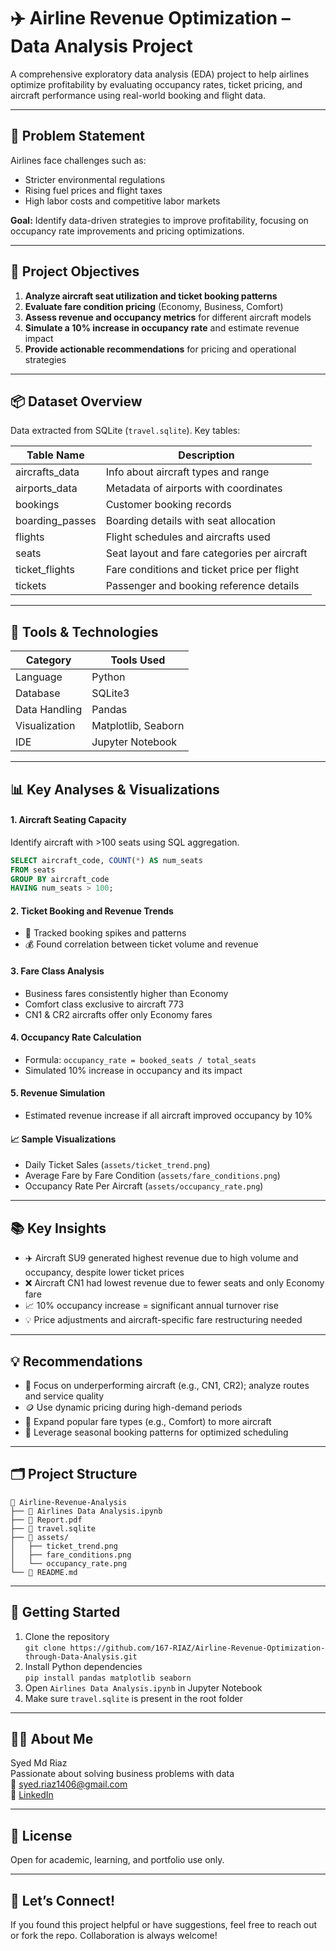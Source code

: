 
# ✈️ Airline Revenue Optimization – Data Analysis Project

A comprehensive exploratory data analysis (EDA) project to help airlines optimize profitability by evaluating occupancy rates, ticket pricing, and aircraft performance using real-world booking and flight data.

---

## 🧠 Problem Statement

Airlines face challenges such as:
- Stricter environmental regulations
- Rising fuel prices and flight taxes
- High labor costs and competitive labor markets

**Goal:** Identify data-driven strategies to improve profitability, focusing on occupancy rate improvements and pricing optimizations.

---

## 🎯 Project Objectives

1. **Analyze aircraft seat utilization and ticket booking patterns**
2. **Evaluate fare condition pricing** (Economy, Business, Comfort)
3. **Assess revenue and occupancy metrics** for different aircraft models
4. **Simulate a 10% increase in occupancy rate** and estimate revenue impact
5. **Provide actionable recommendations** for pricing and operational strategies

---

## 📦 Dataset Overview

Data extracted from SQLite (`travel.sqlite`). Key tables:

| Table Name         | Description                                  |
|--------------------|----------------------------------------------|
| aircrafts_data     | Info about aircraft types and range          |
| airports_data      | Metadata of airports with coordinates        |
| bookings           | Customer booking records                     |
| boarding_passes    | Boarding details with seat allocation        |
| flights            | Flight schedules and aircrafts used          |
| seats              | Seat layout and fare categories per aircraft |
| ticket_flights     | Fare conditions and ticket price per flight  |
| tickets            | Passenger and booking reference details      |

---

## 🧪 Tools & Technologies

| Category         | Tools Used                |
|------------------|--------------------------|
| Language         | Python                    |
| Database         | SQLite3                   |
| Data Handling    | Pandas                    |
| Visualization    | Matplotlib, Seaborn       |
| IDE              | Jupyter Notebook          |

---

## 📊 Key Analyses & Visualizations

#### 1. Aircraft Seating Capacity  
Identify aircraft with >100 seats using SQL aggregation.

```sql
SELECT aircraft_code, COUNT(*) AS num_seats
FROM seats
GROUP BY aircraft_code
HAVING num_seats > 100;
```

#### 2. Ticket Booking and Revenue Trends  
- 📅 Tracked booking spikes and patterns
- 💰 Found correlation between ticket volume and revenue

#### 3. Fare Class Analysis  
- Business fares consistently higher than Economy
- Comfort class exclusive to aircraft 773
- CN1 & CR2 aircrafts offer only Economy fares

#### 4. Occupancy Rate Calculation  
- Formula: `occupancy_rate = booked_seats / total_seats`
- Simulated 10% increase in occupancy and its impact

#### 5. Revenue Simulation  
- Estimated revenue increase if all aircraft improved occupancy by 10%

#### 📈 Sample Visualizations
- Daily Ticket Sales (`assets/ticket_trend.png`)
- Average Fare by Fare Condition (`assets/fare_conditions.png`)
- Occupancy Rate Per Aircraft (`assets/occupancy_rate.png`)

---

## 📚 Key Insights

- ✈️ Aircraft SU9 generated highest revenue due to high volume and occupancy, despite lower ticket prices
- ❌ Aircraft CN1 had lowest revenue due to fewer seats and only Economy fare
- 📈 10% occupancy increase = significant annual turnover rise
- 💡 Price adjustments and aircraft-specific fare restructuring needed

---

## 💡 Recommendations

- 🎯 Focus on underperforming aircraft (e.g., CN1, CR2); analyze routes and service quality
- 🪙 Use dynamic pricing during high-demand periods
- 🚀 Expand popular fare types (e.g., Comfort) to more aircraft
- 📆 Leverage seasonal booking patterns for optimized scheduling

---

## 🗂️ Project Structure

```
📁 Airline-Revenue-Analysis
├── 📄 Airlines Data Analysis.ipynb
├── 📄 Report.pdf
├── 📄 travel.sqlite
├── 📁 assets/
│   ├── ticket_trend.png
│   ├── fare_conditions.png
│   └── occupancy_rate.png
└── 📄 README.md
```

---

## 🚀 Getting Started

1. Clone the repository  
   `git clone https://github.com/167-RIAZ/Airline-Revenue-Optimization-through-Data-Analysis.git`
2. Install Python dependencies  
   `pip install pandas matplotlib seaborn`
3. Open `Airlines Data Analysis.ipynb` in Jupyter Notebook
4. Make sure `travel.sqlite` is present in the root folder

---

## 🙋‍♂️ About Me

Syed Md Riaz  
Passionate about solving business problems with data  
📧 syed.riaz1406@gmail.com  
🔗 [LinkedIn](https://linkedin.com/in/syedmdriaz)

---

## 📄 License

Open for academic, learning, and portfolio use only.

---

## 🔗 Let’s Connect!

If you found this project helpful or have suggestions, feel free to reach out or fork the repo. Collaboration is always welcome!
